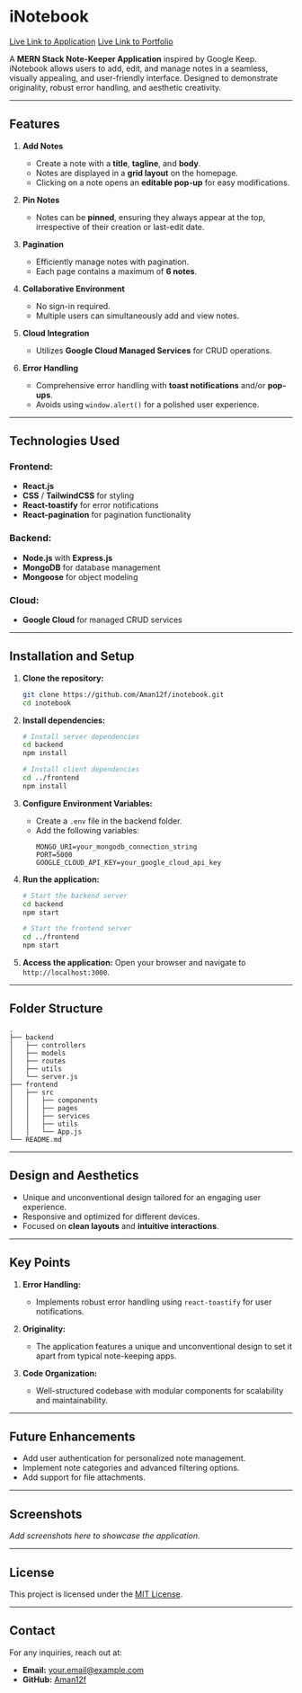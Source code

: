 # iNotebook

[Live Link to Application](https://inotebook-host.vercel.app/)
[Live Link to Portfolio](https://portfolio3-d-gray.vercel.app)

A **MERN Stack Note-Keeper Application** inspired by Google Keep. iNotebook allows users to add, edit, and manage notes in a seamless, visually appealing, and user-friendly interface. Designed to demonstrate originality, robust error handling, and aesthetic creativity.

---

## Features

1. **Add Notes**
   - Create a note with a **title**, **tagline**, and **body**.
   - Notes are displayed in a **grid layout** on the homepage.
   - Clicking on a note opens an **editable pop-up** for easy modifications.

2. **Pin Notes**
   - Notes can be **pinned**, ensuring they always appear at the top, irrespective of their creation or last-edit date.

3. **Pagination**
   - Efficiently manage notes with pagination.
   - Each page contains a maximum of **6 notes**.

4. **Collaborative Environment**
   - No sign-in required.
   - Multiple users can simultaneously add and view notes.

5. **Cloud Integration**
   - Utilizes **Google Cloud Managed Services** for CRUD operations.

6. **Error Handling**
   - Comprehensive error handling with **toast notifications** and/or **pop-ups**.
   - Avoids using `window.alert()` for a polished user experience.

---

## Technologies Used

### Frontend:
- **React.js**
- **CSS** / **TailwindCSS** for styling
- **React-toastify** for error notifications
- **React-pagination** for pagination functionality

### Backend:
- **Node.js** with **Express.js**
- **MongoDB** for database management
- **Mongoose** for object modeling

### Cloud:
- **Google Cloud** for managed CRUD services

---

## Installation and Setup

1. **Clone the repository:**
   ```bash
   git clone https://github.com/Aman12f/inotebook.git
   cd inotebook
   ```

2. **Install dependencies:**
   ```bash
   # Install server dependencies
   cd backend
   npm install

   # Install client dependencies
   cd ../frontend
   npm install
   ```

3. **Configure Environment Variables:**
   - Create a `.env` file in the backend folder.
   - Add the following variables:
     ```env
     MONGO_URI=your_mongodb_connection_string
     PORT=5000
     GOOGLE_CLOUD_API_KEY=your_google_cloud_api_key
     ```

4. **Run the application:**
   ```bash
   # Start the backend server
   cd backend
   npm start

   # Start the frontend server
   cd ../frontend
   npm start
   ```

5. **Access the application:**
   Open your browser and navigate to `http://localhost:3000`.

---

## Folder Structure

```
.
├── backend
│   ├── controllers
│   ├── models
│   ├── routes
│   ├── utils
│   └── server.js
├── frontend
│   ├── src
│   │   ├── components
│   │   ├── pages
│   │   ├── services
│   │   ├── utils
│   │   └── App.js
└── README.md
```

---

## Design and Aesthetics
- Unique and unconventional design tailored for an engaging user experience.
- Responsive and optimized for different devices.
- Focused on **clean layouts** and **intuitive interactions**.

---

## Key Points

1. **Error Handling:**
   - Implements robust error handling using `react-toastify` for user notifications.

2. **Originality:**
   - The application features a unique and unconventional design to set it apart from typical note-keeping apps.

3. **Code Organization:**
   - Well-structured codebase with modular components for scalability and maintainability.

---

## Future Enhancements
- Add user authentication for personalized note management.
- Implement note categories and advanced filtering options.
- Add support for file attachments.

---

## Screenshots
_Add screenshots here to showcase the application._

---

## License
This project is licensed under the [MIT License](LICENSE).

---

## Contact
For any inquiries, reach out at:
- **Email:** your.email@example.com
- **GitHub:** [Aman12f](https://github.com/Aman12f)

